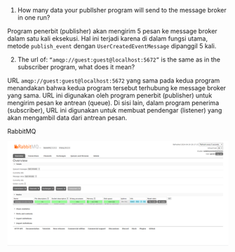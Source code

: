 1. How many data your publlsher program will send to the message broker in one run?

Program penerbit (publisher) akan mengirim 5 pesan ke message broker dalam satu kali eksekusi. Hal ini terjadi karena di dalam fungsi utama, metode `publish_event` dengan `UserCreatedEventMessage` dipanggil 5 kali.

2. The url of: `“amqp://guest:guest@localhost:5672”` is the same as in the subscriber program, what does it mean?

URL `amqp://guest:guest@localhost:5672` yang sama pada kedua program menandakan bahwa kedua program tersebut terhubung ke message broker yang sama. URL ini digunakan oleh program penerbit (publisher) untuk mengirim pesan ke antrean (queue). Di sisi lain, dalam program penerima (subscriber), URL ini digunakan untuk membuat pendengar (listener) yang akan mengambil data dari antrean pesan.


RabbitMQ

![Running RabbitMQ](assets/images/image1.png)